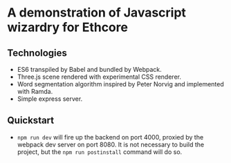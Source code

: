 # A demonstration of Javascript wizardry for Ethcore

## Technologies

- ES6 transpiled by Babel and bundled by Webpack.
- Three.js scene rendered with experimental CSS renderer.
- Word segmentation algorithm inspired by Peter Norvig and implemented with Ramda.
- Simple express server.

## Quickstart

- `npm run dev` will fire up the backend on port 4000, proxied by the webpack dev server on port 8080. It is not necessary to build the project, but the `npm run postinstall` command will do so.
